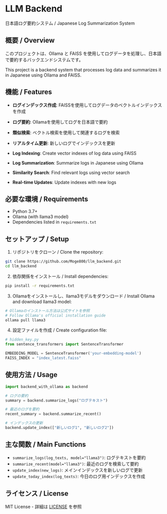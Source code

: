 # LLM Backend

日本語ログ要約システム / Japanese Log Summarization System

## 概要 / Overview

このプロジェクトは、Ollama と FAISS を使用してログデータを処理し、日本語で要約するバックエンドシステムです。

This project is a backend system that processes log data and summarizes it in Japanese using Ollama and FAISS.

## 機能 / Features

- **ログインデックス作成**: FAISSを使用してログデータのベクトルインデックスを作成
- **ログ要約**: Ollamaを使用してログを日本語で要約
- **類似検索**: ベクトル検索を使用して関連するログを検索
- **リアルタイム更新**: 新しいログでインデックスを更新

- **Log Indexing**: Create vector indexes of log data using FAISS
- **Log Summarization**: Summarize logs in Japanese using Ollama
- **Similarity Search**: Find relevant logs using vector search
- **Real-time Updates**: Update indexes with new logs

## 必要な環境 / Requirements

- Python 3.7+
- Ollama (with llama3 model)
- Dependencies listed in `requirements.txt`

## セットアップ / Setup

1. リポジトリをクローン / Clone the repository:
```bash
git clone https://github.com/Moge800/llm_backend.git
cd llm_backend
```

2. 依存関係をインストール / Install dependencies:
```bash
pip install -r requirements.txt
```

3. Ollamaをインストールし、llama3モデルをダウンロード / Install Ollama and download llama3 model:
```bash
# Ollamaのインストール方法は公式サイトを参照
# Follow Ollama's official installation guide
ollama pull llama3
```

4. 設定ファイルを作成 / Create configuration file:
```python
# hidden_key.py
from sentence_transformers import SentenceTransformer

EMBEDDING_MODEL = SentenceTransformer('your-embedding-model')
FAISS_INDEX = "index_latest.faiss"
```

## 使用方法 / Usage

```python
import backend_with_ollama as backend

# ログの要約
summary = backend.summarize_logs("ログテキスト")

# 最近のログを要約
recent_summary = backend.summarize_recent()

# インデックスの更新
backend.update_index(["新しいログ1", "新しいログ2"])
```

## 主な関数 / Main Functions

- `summarize_logs(log_texts, model="llama3")`: ログテキストを要約
- `summarize_recent(model="llama3")`: 最近のログを検索して要約
- `update_index(new_logs)`: メインインデックスを新しいログで更新
- `update_today_index(log_texts)`: 今日のログ用インデックスを作成

## ライセンス / License

MIT License - 詳細は [LICENSE](LICENSE) を参照